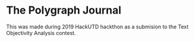 # The Polygraph Journal
This was made during 2019 HackUTD hackthon as a submision to the Text Objectivity Analysis contest.


 
